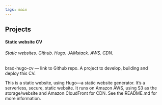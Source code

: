 ```yaml
---
tags: main
---
```


## Projects
#### Static website CV
###### Static websites. Github. Hugo. JAMstack. AWS. CDN.

brad-hugo-cv — link to Github repo. A project to develop, building and deploy this CV.

This is a static website, using Hugo—a static website generator. It’s a serverless, secure, static website. It runs on Amazon AWS, using S3 as the storage/website and Amazon CloudFront for CDN. See the README.md for more information.